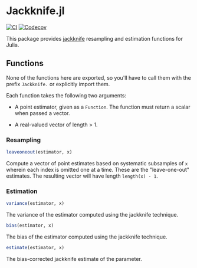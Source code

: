 # Jackknife.jl

[![CI](https://github.com/ararslan/Jackknife.jl/workflows/CI/badge.svg)](https://github.com/ararslan/Jackknife.jl/actions?query=workflow%3ACI+branch%3Amaster)
[![Codecov](http://codecov.io/github/ararslan/Jackknife.jl/coverage.svg?branch=master)](http://codecov.io/github/ararslan/Jackknife.jl?branch=master)

This package provides [jackknife](https://en.wikipedia.org/wiki/Jackknife_resampling)
resampling and estimation functions for Julia.

## Functions

None of the functions here are exported, so you'll have to call them with the prefix
`Jackknife.` or explicitly import them.

Each function takes the following two arguments:

 * A point estimator, given as a `Function`.
   The function must return a scalar when passed a vector.

 * A real-valued vector of length > 1.

### Resampling

```julia
leaveoneout(estimator, x)
```
Compute a vector of point estimates based on systematic subsamples of `x` wherein
each index is omitted one at a time.
These are the "leave-one-out" estimates.
The resulting vector will have length `length(x) - 1`.

### Estimation

```julia
variance(estimator, x)
```
The variance of the estimator computed using the jackknife technique.

```julia
bias(estimator, x)
```
The bias of the estimator computed using the jackknife technique.

```julia
estimate(estimator, x)
```
The bias-corrected jackknife estimate of the parameter.
